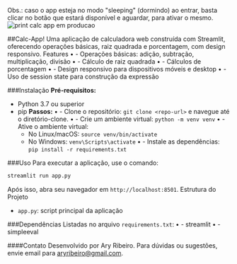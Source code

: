 Obs.: caso o app esteja no modo "sleeping" (dormindo) ao entrar, basta clicar no botão que estará disponível e aguardar, para ativar o mesmo. 
![print calc app em producao](https://github.com/user-attachments/assets/db31d739-e562-4f46-8dfc-63e8d90acb9f)

##Calc-App!
Uma aplicação de calculadora web construída com Streamlit, oferecendo operações básicas, raiz quadrada e porcentagem, com design responsivo.
Features
•	- Operações básicas: adição, subtração, multiplicação, divisão
•	- Cálculo de raiz quadrada
•	- Cálculos de porcentagem
•	- Design responsivo para dispositivos móveis e desktop
•	- Uso de session state para construção da expressão

###Instalação
**Pré-requisitos:**
- Python 3.7 ou superior
- pip
**Passos:**
•	- Clone o repositório: `git clone <repo-url>` e navegue até o diretório-clone.
•	- Crie um ambiente virtual: `python -m venv venv`
•	- Ative o ambiente virtual:
  - No Linux/macOS: `source venv/bin/activate`
  - No Windows: `venv\Scripts\activate`
•	- Instale as dependências: `pip install -r requirements.txt`

###Uso
Para executar a aplicação, use o comando:
```bash
streamlit run app.py
```
Após isso, abra seu navegador em `http://localhost:8501`.
Estrutura do Projeto
- `app.py`: script principal da aplicação

###Dependências
Listadas no arquivo `requirements.txt`:
•	- streamlit
•	- simpleeval

####Contato
Desenvolvido por Ary Ribeiro. Para dúvidas ou sugestões, envie email para aryribeiro@gmail.com.